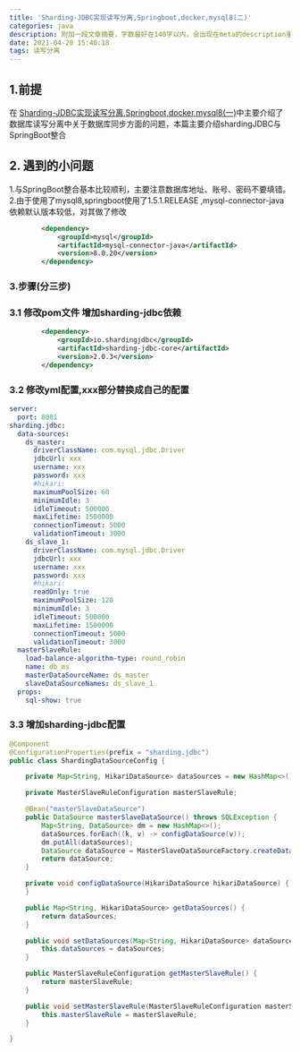 ```yaml
---
title: 'Sharding-JDBC实现读写分离,Springboot,docker,mysql8(二)'
categories: java
description: 附加一段文章摘要，字数最好在140字以内，会出现在meta的description里面
date: 2021-04-20 15:40:18
tags: 读写分离
---
```

## 1.前提

在 [Sharding-JDBC实现读写分离,Springboot,docker,mysql8(一)](https://jianlong-sun.github.io/2021/04/20/Sharding-JDBC%E5%AE%9E%E7%8E%B0%E8%AF%BB%E5%86%99%E5%88%86%E7%A6%BB-Springboot-docker-mysql8/)中主要介绍了数据库读写分离中关于数据库同步方面的问题，本篇主要介绍shardingJDBC与SpringBoot整合
## 2. 遇到的小问题
1.与SpringBoot整合基本比较顺利，主要注意数据库地址、账号、密码不要填错。
2.由于使用了mysql8,springboot使用了1.5.1.RELEASE ,mysql-connector-java依赖默认版本较低，对其做了修改
```xml
		<dependency>
			<groupId>mysql</groupId>
			<artifactId>mysql-connector-java</artifactId>
            <version>8.0.20</version>
		</dependency>
```
### 3.步骤(分三步)
### 3.1 修改pom文件 增加sharding-jdbc依赖
```xml
        <dependency>
            <groupId>io.shardingjdbc</groupId>
            <artifactId>sharding-jdbc-core</artifactId>
            <version>2.0.3</version>
        </dependency>
```
### 3.2 修改yml配置,**xxx**部分替换成自己的配置
```yaml
server:
  port: 8081
sharding.jdbc:
  data-sources:
    ds_master:
      driverClassName: com.mysql.jdbc.Driver
      jdbcUrl: xxx
      username: xxx
      password: xxx
      #hikari:
      maximumPoolSize: 60
      minimumIdle: 3
      idleTimeout: 500000
      maxLifetime: 1500000
      connectionTimeout: 5000
      validationTimeout: 3000
    ds_slave_1:
      driverClassName: com.mysql.jdbc.Driver
      jdbcUrl: xxx
      username: xxx
      password: xxx
      #hikari:
      readOnly: true
      maximumPoolSize: 120
      minimumIdle: 3
      idleTimeout: 500000
      maxLifetime: 1500000
      connectionTimeout: 5000
      validationTimeout: 3000
  masterSlaveRule:
    load-balance-algorithm-type: round_robin
    name: db_ms
    masterDataSourceName: ds_master
    slaveDataSourceNames: ds_slave_1
  props:
    sql-show: true
```
### 3.3 增加sharding-jdbc配置

```java
@Component
@ConfigurationProperties(prefix = "sharding.jdbc")
public class ShardingDataSourceConfig {

    private Map<String, HikariDataSource> dataSources = new HashMap<>();

    private MasterSlaveRuleConfiguration masterSlaveRule;

    @Bean("masterSlaveDataSource")
    public DataSource masterSlaveDataSource() throws SQLException {
        Map<String, DataSource> dm = new HashMap<>();
        dataSources.forEach((k, v) -> configDataSource(v));
        dm.putAll(dataSources);
        DataSource dataSource = MasterSlaveDataSourceFactory.createDataSource(dm, masterSlaveRule, new HashMap<>());
        return dataSource;
    }

    private void configDataSource(HikariDataSource hikariDataSource) {
    }

    public Map<String, HikariDataSource> getDataSources() {
        return dataSources;
    }

    public void setDataSources(Map<String, HikariDataSource> dataSources) {
        this.dataSources = dataSources;
    }

    public MasterSlaveRuleConfiguration getMasterSlaveRule() {
        return masterSlaveRule;
    }

    public void setMasterSlaveRule(MasterSlaveRuleConfiguration masterSlaveRule) {
        this.masterSlaveRule = masterSlaveRule;
    }

}

```

